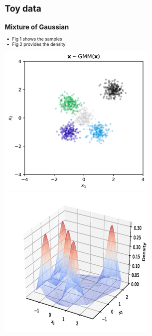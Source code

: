 # Toy data

## Mixture of Gaussian
- Fig 1 shows the samples
- Fig 2 provides the density

<img src="results/gmm_samples.png" data-canonical-src="results/gmm_samples.png" width="460" height="450" />
<img src="results/gmm_density.png" data-canonical-src="results/gmm_density.png" width="460" height="450" />

